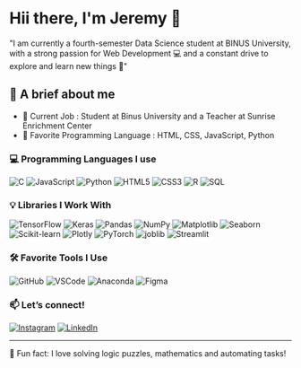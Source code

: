 # Hii there, I'm Jeremy 🙌

"I am currently a fourth-semester Data Science student at BINUS University, with a strong passion for Web Development 💻 and a constant drive to explore and learn new things 🧠"

## 📌 A brief about me
- 💼 Current Job : Student at Binus University and a Teacher at Sunrise Enrichment Center
- 🧠 Favorite Programming Language : HTML, CSS, JavaScript, Python

### 💻 Programming Languages I use
![C](https://img.shields.io/badge/-C-000?&logo=C)
![JavaScript](https://img.shields.io/badge/-JavaScript-black?logo=javascript)
![Python](https://img.shields.io/badge/-Python-3776AB?logo=python&logoColor=white)
![HTML5](https://img.shields.io/badge/-HTML5-E34F26?logo=html5&logoColor=white)
![CSS3](https://img.shields.io/badge/-CSS3-1572B6?logo=css3&logoColor=white)
![R](https://img.shields.io/badge/-R-276DC3?logo=r&logoColor=white)
![SQL](https://img.shields.io/badge/-SQL-4479A1?logo=mysql&logoColor=white)

### 💡 Libraries I Work With
![TensorFlow](https://img.shields.io/badge/-TensorFlow-FF6F00?logo=tensorflow&logoColor=white)
![Keras](https://img.shields.io/badge/-Keras-D00000?logo=keras&logoColor=white)
![Pandas](https://img.shields.io/badge/-Pandas-150458?logo=pandas&logoColor=white)
![NumPy](https://img.shields.io/badge/-NumPy-013243?logo=numpy&logoColor=white)
![Matplotlib](https://img.shields.io/badge/-Matplotlib-11557C?logo=matplotlib&logoColor=white)
![Seaborn](https://img.shields.io/badge/-Seaborn-2D3F6C?logo=python&logoColor=white)
![Scikit-learn](https://img.shields.io/badge/-Scikit--learn-F7931E?logo=scikit-learn&logoColor=white)
![Plotly](https://img.shields.io/badge/-Plotly-3F4F75?logo=plotly&logoColor=white)
![PyTorch](https://img.shields.io/badge/-PyTorch-EE4C2C?logo=pytorch&logoColor=white)
![joblib](https://img.shields.io/badge/-joblib-6BAED6?logo=python&logoColor=white)
![Streamlit](https://img.shields.io/badge/-Streamlit-FF4B4B?logo=streamlit&logoColor=white)

### 🛠️ Favorite Tools I Use
![GitHub](https://img.shields.io/badge/-GitHub-181717?logo=github&logoColor=white)
![VSCode](https://img.shields.io/badge/-VSCode-007ACC?logo=visual-studio-code&logoColor=white)
![Anaconda](https://img.shields.io/badge/-Anaconda-44A833?logo=anaconda&logoColor=white)
![Figma](https://img.shields.io/badge/-Figma-F24E1E?logo=figma&logoColor=white)

### 📫 Let’s connect!
[![Instagram](https://img.shields.io/badge/-Instagram-C13584?logo=instagram&logoColor=white)](https://www.instagram.com/jeremyd_riyadi/)
[![LinkedIn](https://img.shields.io/badge/-LinkedIn-blue?logo=linkedin&logoColor=white)](https://www.linkedin.com/in/jeremy-riyadi-1b7b32272/)

---

🧠 Fun fact: I love solving logic puzzles, mathematics and automating tasks!
